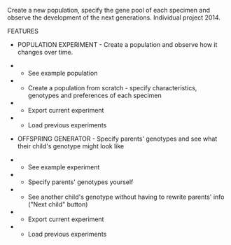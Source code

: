 Create a new population, specify the gene pool of each specimen and observe the development of the next generations.
Individual project 2014.

FEATURES

* POPULATION EXPERIMENT - Create a population and observe how it changes over time.
* * See example population
* * Create a population from scratch - specify characteristics, genotypes and preferences of each specimen
* * Export current experiment
* * Load previous experiments

* OFFSPRING GENERATOR - Specify parents' genotypes and see what their child's genotype might look like
* * See example experiment
* * Specify parents' genotypes yourself
* * See another child's genotype without having to rewrite parents' info ("Next child" button)
* * Export current experiment
* * Load previous experiments